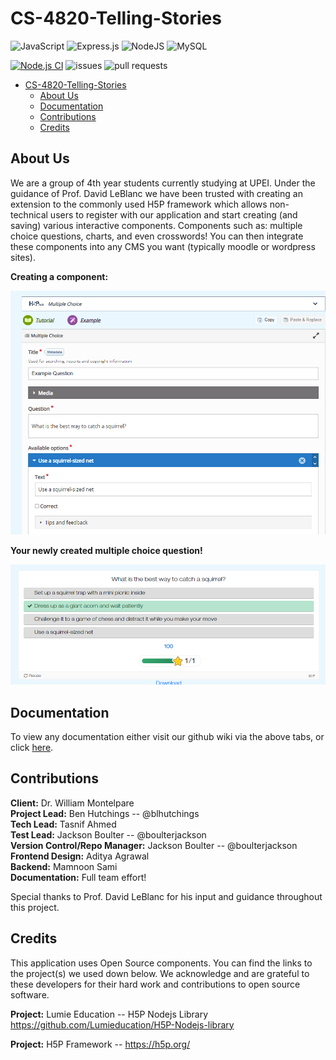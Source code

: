 # CS-4820-Telling-Stories


![JavaScript](https://img.shields.io/badge/javascript-%23323330.svg?style=for-the-badge&logo=javascript&logoColor=%23F7DF1E)
![Express.js](https://img.shields.io/badge/express.js-%23404d59.svg?style=for-the-badge&logo=express&logoColor=%2361DAFB)
![NodeJS](https://img.shields.io/badge/node.js-6DA55F?style=for-the-badge&logo=node.js&logoColor=white)
![MySQL](https://img.shields.io/badge/mysql-%2300f.svg?style=for-the-badge&logo=mysql&logoColor=white)


[![Node.js CI](https://github.com/blhutchings/CS-4820-Telling-Stories/actions/workflows/node.js.yml/badge.svg)](https://github.com/blhutchings/CS-4820-Telling-Stories/actions/workflows/node.js.yml)
![issues](https://img.shields.io/github/issues/blhutchings/CS-4820-Telling-Stories)
![pull requests](https://img.shields.io/github/issues-pr/blhutchings/CS-4820-Telling-Stories)




- [CS-4820-Telling-Stories](#cs-4820-telling-stories)
  - [About Us](#about-us)
  - [Documentation](#documentation)
  - [Contributions](#contributions)
  - [Credits](#credits)



## About Us

We are a group of 4th year students currently studying at UPEI. Under the guidance of Prof. David LeBlanc we have been trusted with creating an extension to the commonly used H5P framework which allows non-technical users to register with our application and start creating (and saving) various interactive components. Components such as: multiple choice questions, charts, and even crosswords! You can then integrate these components into any CMS you want (typically moodle or wordpress sites).

**Creating a component:** 

![creating](images/multiChoiceCreation.png)  
 
**Your newly created multiple choice question!** 
 
![created](images/multiChoiceExample.png)




## Documentation

To view any documentation either visit our github wiki via the above tabs, or click [here](https://github.com/blhutchings/CS-4820-Telling-Stories/wiki).

## Contributions 

**Client:** Dr. William Montelpare  
**Project Lead:** Ben Hutchings -- @blhutchings  
**Tech Lead:** Tasnif Ahmed  
**Test Lead:** Jackson Boulter -- @boulterjackson  
**Version Control/Repo Manager:** Jackson Boulter -- @boulterjackson  
**Frontend Design:** Aditya Agrawal  
**Backend:** Mamnoon Sami  
**Documentation:** Full team effort!

Special thanks to Prof. David LeBlanc for his input and guidance throughout this project.  


## Credits 
This application uses Open Source components. You can find the links to the project(s) we used down below. We acknowledge and are grateful to these developers for their hard work and contributions to open source software.  

**Project:** Lumie Education -- H5P Nodejs Library https://github.com/Lumieducation/H5P-Nodejs-library  

**Project:** H5P Framework -- https://h5p.org/ 
